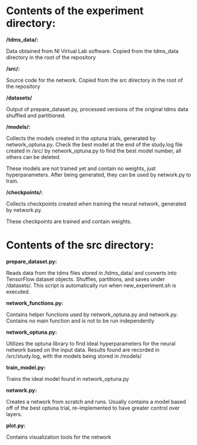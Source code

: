 # Contents of the experiment directory:

**/tdms_data/:** 

Data obtained from NI Virtual Lab software. Copied from the tdms_data directory in the root of the repository

**/src/:**

Source code for the network. Copied from the src directory in the root of the repository

**/datasets/**

Output of prepare_dataset.py, processed versions of the original tdms data shuffled and partitioned.

**/models/:**

Collects the models created in the optuna trials, generated by network_optuna.py. Check the best model at the end of the study.log file created in /src/ by network_optuna.py to find the best model number, all others can be deleted.

These models are not trained yet and contain no weights, just hyperparameters. After being generated, they can be used by network.py to train.

**/checkpoints/:**

Collects checkpoints created when training the neural network, generated by network.py.

These checkpoints are trained and contain weights.

# Contents of the src directory:

**prepare_dataset.py:**

Reads data from the tdms files stored in /tdms_data/ and converts into TensorFlow dataset objects. Shuffles, partitions, and saves under /datasets/. This script is automatically run when new_experiment.sh is executed.

**network_functions.py:**

Contains helper functions used by network_optuna.py and network.py. Contains no main function and is not to be run independently

**network_optuna.py:**

Utilizes the optuna library to find ideal hyperparameters for the neural network based on the input data. Results found are recorded in /src/study.log, with the models being stored in /models/

**train_model.py:**

Trains the ideal model found in network_optuna.py

**network.py:**

Creates a network from scratch and runs. Usually contains a model based off of the best optuna trial, re-implemented to have greater control over layers.

**plot.py:**

Contains visualization tools for the network